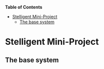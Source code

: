 <!-- markdown-toc start - Don't edit this section. Run M-x markdown-toc-generate-toc again -->
**Table of Contents**

- [Stelligent Mini-Project](#stelligent-mini-project)
    - [The base system](#the-base-system)

<!-- markdown-toc end -->





Stelligent Mini-Project
=======================


The base system
---------------
